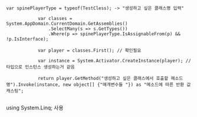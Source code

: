 <pre><code>
var spinePlayerType = typeof(TestCless); -> "생성하고 싶은 클래스명 입력"

            var classes = System.AppDomain.CurrentDomain.GetAssemblies()
                .SelectMany(s => s.GetTypes())
                .Where(p => spinePlayerType.IsAssignableFrom(p) && !p.IsInterface);

            var player = classes.First(); // 확인필요
            
            var instance = System.Activator.CreateInstance(player); // 타입으로 인스턴스 생성하는거 같음

            return player.GetMethod("생성하고 싶은 클래스에서 호출할 메소드명").Invoke(instance, new object[] {"매개변수들 "}) as "메소드에 따른 반환 값 캐스팅";

</code></pre>

using System.Linq; 사용
